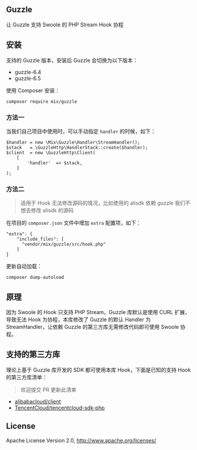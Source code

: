 ## Guzzle

让 Guzzle 支持 Swoole 的 PHP Stream Hook 协程

## 安装

支持的 Guzzle 版本，安装后 Guzzle 会切换为以下版本：

- guzzle-6.4
- guzzle-6.5

使用 Composer 安装：

```
composer require mix/guzzle
```

### 方法一

当我们自己项目中使用时，可以手动指定 `handler` 的时候，如下：

```
$handler = new \Mix\Guzzle\Handler\StreamHandler();
$stack   = \GuzzleHttp\HandlerStack::create($handler);
$client  = new \GuzzleHttp\Client(
    [
        'handler'  => $stack,
    ]
);
```

### 方法二

> 适用于 Hook 无法修改源码的情况，比如使用的 alisdk 依赖 guzzle 我们不想去修改 alisdk 的源码

在项目的 `composer.json` 文件中增加 `extra` 配置项，如下：

```
"extra": {
    "include_files": [
      "vendor/mix/guzzle/src/hook.php"
    ]
}
```

更新自动加载：

```
composer dump-autoload
```

## 原理

因为 Swoole 的 Hook 只支持 PHP Stream，Guzzle 库默认是使用 CURL 扩展，导致无法 Hook 为协程，本库修改了 Guzzle 的默认 Handler 为 StreamHandler，让依赖 Guzzle 的第三方库无需修改代码即可使用 Swoole 协程。

## 支持的第三方库

理论上基于 Guzzle 库开发的 SDK 都可使用本库 Hook，下面是已知的支持 Hook 的第三方库清单：

> 欢迎提交 PR 更新此清单

- [alibabacloud/client](https://github.com/aliyun/openapi-sdk-php-client)
- [TencentCloud/tencentcloud-sdk-php](https://github.com/TencentCloud/tencentcloud-sdk-php)

## License

Apache License Version 2.0, http://www.apache.org/licenses/
